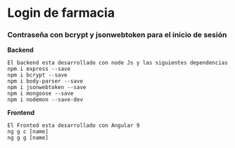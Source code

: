 # Login de farmacia
### Contraseña con bcrypt y jsonwebtoken para el inicio de sesión   
**Backend**
```
El backend esta desarrollado con node Js y las siguientes dependencias
npm i express --save
npm i bcrypt --save
npm i body-parser --save
npm i jsonwebtoken --save
npm i mongoose --save
npm i nodemon --save-dev
```

**Frontend**
```
El Fronted esta desarrollado con Angular 9
ng g c [name]
ng g g [name]
```
